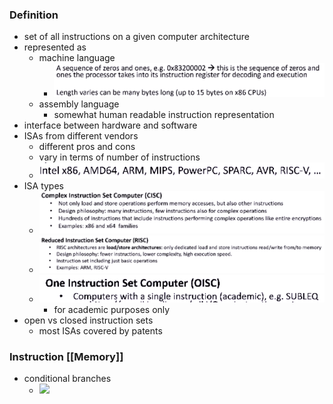 ### Definition
+ set of all instructions on a given computer architecture
+ represented as
	+ machine language
		+ ![](Pasted%20image%2020221101164958.png)
	+ assembly language
		+ somewhat human readable instruction representation
+ interface between hardware and software
+ ISAs from different vendors
	+ different pros and cons
	+ vary in terms of number of instructions
	+ ![](Pasted%20image%2020221101165431.png)
+ ISA types
	+ ![](Pasted%20image%2020221101165718.png)
	+ ![](Pasted%20image%2020221101165728.png)
	+ ![](Pasted%20image%2020221101165905.png)
		+ for academic purposes only
+ open vs closed instruction sets
	+ most ISAs covered by patents

### Instruction [[Memory]]
+ conditional branches
	+ ![](Pasted%20image%2020221101183657.png)
